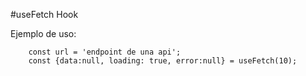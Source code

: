 #useFetch Hook

Ejemplo de uso:
```
    const url = 'endpoint de una api';
    const {data:null, loading: true, error:null} = useFetch(10); 
```